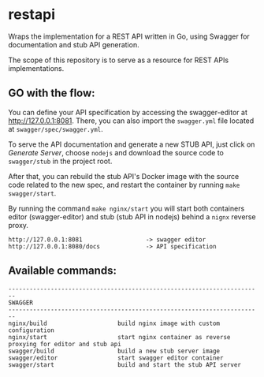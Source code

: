 # restapi
Wraps the implementation for a REST API written in Go, using Swagger for documentation and stub API generation.

The scope of this repository is to serve as a resource for REST APIs implementations.

## GO with the flow:

You can define your API specification by accessing the swagger-editor at http://127.0.0.1:8081. There, you can also import the `swagger.yml` file located at `swagger/spec/swagger.yml`.

To serve the API documentation and generate a new STUB API, just click on *Generate Server*, choose `nodejs` and download the source code to `swagger/stub` in the project root.

After that, you can rebuild the stub API's Docker image with the source code related to the new spec, and restart the container by running `make swagger/start`.

By running the command `make nginx/start` you will start both containers editor (swagger-editor) and stub (stub API in nodejs) behind a `nignx` reverse proxy.

```
http://127.0.0.1:8081                  -> swagger editor
http://127.0.0.1:8080/docs             -> API specification
```

## Available commands:
```
------------------------------------------------------------------------
SWAGGER
------------------------------------------------------------------------
nginx/build                    build nginx image with custom configuration
nginx/start                    start nginx container as reverse proxying for editor and stub api
swagger/build                  build a new stub server image
swagger/editor                 start swagger editor container
swagger/start                  build and start the stub API server
```